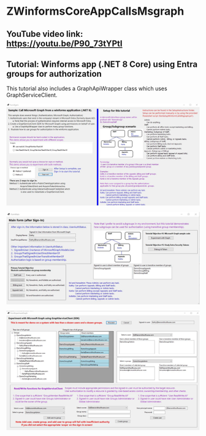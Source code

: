 # ZWinformsCoreAppCallsMsgraph
## YouTube video link: https://youtu.be/P90_73tYPtI
## Tutorial: Winforms app (.NET 8 Core) using Entra groups for authorization
This tutorial also includes a GraphApiWrapper class which uses GraphServiceClient.

![My Image](Images/SignIn%20Screen.jpg)

![My Image](Images/MainForm.jpg)

![My Image](Images/ExperimentGraphServiceClient.jpg)
